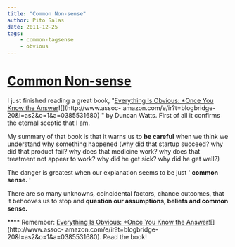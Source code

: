 ```yaml
---
title: "Common Non-sense"
author: Pito Salas
date: 2011-12-25
tags:
    - common-tagsense
    - obvious
---
```

# [Common Non-sense](None)




I just finished reading a great book, "[Everything Is Obvious: *Once You Know
the
Answer](<http://www.amazon.com/gp/product/0385531680/ref=as_li_qf_sp_asin_tl?ie=UTF8&tag=blogbridge-20&linkCode=as2&camp=1789&creative=9325&creativeASIN=0385531680>)![](http://www.assoc-
amazon.com/e/ir?t=blogbridge-20&l=as2&o=1&a=0385531680) " by Duncan Watts.
First of all it confirms the eternal sceptic that I am.

My summary of that book is that it warns us to **be careful** when we think we
understand why something happened (why did that startup succeed? why did that
product fail? why does that medicine work? why does that treatment not appear
to work? why did he get sick? why did he get well?)

The danger is greatest when our explanation seems to be just ' **common sense.
'**

There are so many unknowns, coincidental factors, chance outcomes, that it
behooves us to stop and **question our assumptions, beliefs and common
sense.**

**** Remember: [Everything Is Obvious: *Once You Know the
Answer](<http://www.amazon.com/gp/product/0385531680/ref=as_li_qf_sp_asin_tl?ie=UTF8&tag=blogbridge-20&linkCode=as2&camp=1789&creative=9325&creativeASIN=0385531680>)![](http://www.assoc-
amazon.com/e/ir?t=blogbridge-20&l=as2&o=1&a=0385531680). Read the book!


